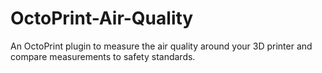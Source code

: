 # OctoPrint-Air-Quality
An OctoPrint plugin to measure the air quality around your 3D printer and compare measurements to safety standards.
